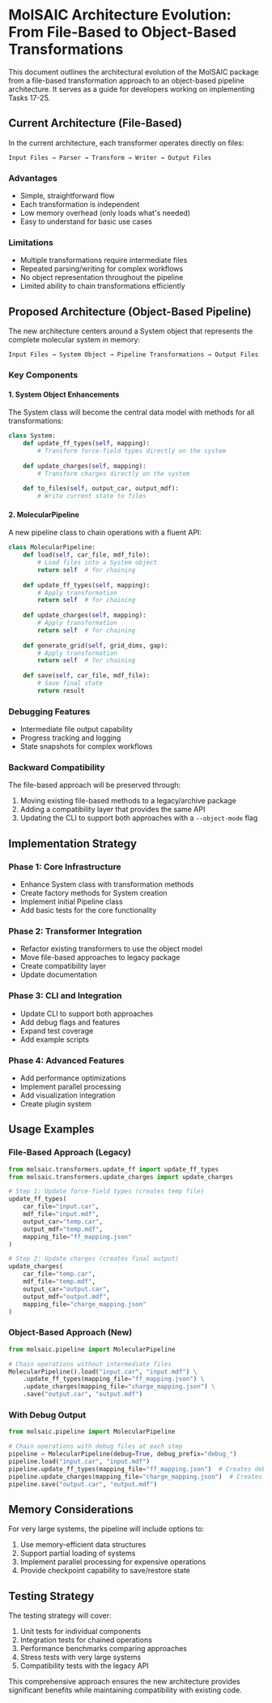 # MolSAIC Architecture Evolution: From File-Based to Object-Based Transformations

This document outlines the architectural evolution of the MolSAIC package from a file-based transformation approach to an object-based pipeline architecture. It serves as a guide for developers working on implementing Tasks 17-25.

## Current Architecture (File-Based)

In the current architecture, each transformer operates directly on files:

```
Input Files → Parser → Transform → Writer → Output Files
```

### Advantages
- Simple, straightforward flow
- Each transformation is independent
- Low memory overhead (only loads what's needed)
- Easy to understand for basic use cases

### Limitations
- Multiple transformations require intermediate files
- Repeated parsing/writing for complex workflows
- No object representation throughout the pipeline
- Limited ability to chain transformations efficiently

## Proposed Architecture (Object-Based Pipeline)

The new architecture centers around a System object that represents the complete molecular system in memory:

```
Input Files → System Object → Pipeline Transformations → Output Files 
```

### Key Components

#### 1. System Object Enhancements
The System class will become the central data model with methods for all transformations:
```python
class System:
    def update_ff_types(self, mapping):
        # Transform force-field types directly on the system
        
    def update_charges(self, mapping):
        # Transform charges directly on the system
        
    def to_files(self, output_car, output_mdf):
        # Write current state to files
```

#### 2. MolecularPipeline
A new pipeline class to chain operations with a fluent API:
```python
class MolecularPipeline:
    def load(self, car_file, mdf_file):
        # Load files into a System object
        return self  # for chaining
        
    def update_ff_types(self, mapping):
        # Apply transformation
        return self  # for chaining
        
    def update_charges(self, mapping):
        # Apply transformation
        return self  # for chaining
        
    def generate_grid(self, grid_dims, gap):
        # Apply transformation
        return self  # for chaining
        
    def save(self, car_file, mdf_file):
        # Save final state
        return result
```

### Debugging Features
- Intermediate file output capability
- Progress tracking and logging
- State snapshots for complex workflows

### Backward Compatibility
The file-based approach will be preserved through:
1. Moving existing file-based methods to a legacy/archive package
2. Adding a compatibility layer that provides the same API
3. Updating the CLI to support both approaches with a `--object-mode` flag

## Implementation Strategy

### Phase 1: Core Infrastructure
- Enhance System class with transformation methods
- Create factory methods for System creation
- Implement initial Pipeline class
- Add basic tests for the core functionality

### Phase 2: Transformer Integration
- Refactor existing transformers to use the object model
- Move file-based approaches to legacy package
- Create compatibility layer
- Update documentation

### Phase 3: CLI and Integration
- Update CLI to support both approaches
- Add debug flags and features
- Expand test coverage
- Add example scripts

### Phase 4: Advanced Features
- Add performance optimizations
- Implement parallel processing
- Add visualization integration
- Create plugin system

## Usage Examples

### File-Based Approach (Legacy)
```python
from molsaic.transformers.update_ff import update_ff_types
from molsaic.transformers.update_charges import update_charges

# Step 1: Update force-field types (creates temp file)
update_ff_types(
    car_file="input.car", 
    mdf_file="input.mdf", 
    output_car="temp.car", 
    output_mdf="temp.mdf",
    mapping_file="ff_mapping.json"
)

# Step 2: Update charges (creates final output)
update_charges(
    car_file="temp.car", 
    mdf_file="temp.mdf", 
    output_car="output.car", 
    output_mdf="output.mdf",
    mapping_file="charge_mapping.json"
)
```

### Object-Based Approach (New)
```python
from molsaic.pipeline import MolecularPipeline

# Chain operations without intermediate files
MolecularPipeline().load("input.car", "input.mdf") \
    .update_ff_types(mapping_file="ff_mapping.json") \
    .update_charges(mapping_file="charge_mapping.json") \
    .save("output.car", "output.mdf")
```

### With Debug Output
```python
from molsaic.pipeline import MolecularPipeline

# Chain operations with debug files at each step
pipeline = MolecularPipeline(debug=True, debug_prefix="debug_")
pipeline.load("input.car", "input.mdf")
pipeline.update_ff_types(mapping_file="ff_mapping.json")  # Creates debug_1_*.car/mdf
pipeline.update_charges(mapping_file="charge_mapping.json")  # Creates debug_2_*.car/mdf
pipeline.save("output.car", "output.mdf")
```

## Memory Considerations

For very large systems, the pipeline will include options to:
1. Use memory-efficient data structures
2. Support partial loading of systems
3. Implement parallel processing for expensive operations
4. Provide checkpoint capability to save/restore state

## Testing Strategy

The testing strategy will cover:
1. Unit tests for individual components
2. Integration tests for chained operations
3. Performance benchmarks comparing approaches
4. Stress tests with very large systems
5. Compatibility tests with the legacy API

This comprehensive approach ensures the new architecture provides significant benefits while maintaining compatibility with existing code.
